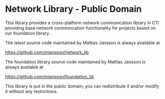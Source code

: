 # Network Library  -  Public Domain

This library provides a cross-platform network communication library in C11 providing
base network communcation functionality for projects based on our foundation library.
  
The latest source code maintained by Mattias Jansson is always available at

https://github.com/mjansson/network_lib

The foundation library source code maintained by Mattias Jansson is always available at

https://github.com/mjansson/foundation_lib

This library is put in the public domain; you can redistribute it and/or modify it without any restrictions.

